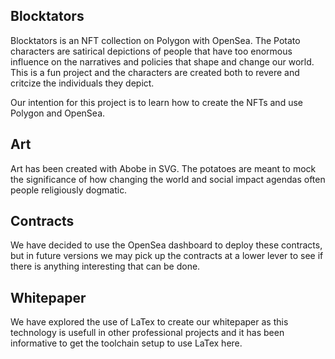 ## Blocktators
Blocktators is an NFT collection on Polygon with OpenSea. The Potato characters
are satirical depictions of people that have too enormous influence on the 
narratives and policies that shape and change our world. This is a fun
project and the characters are created both to revere and critcize the
individuals they depict.

Our intention for this project is to learn how to create the NFTs and 
use Polygon and OpenSea. 

## Art
Art has been created with Abobe in SVG. The potatoes are meant to mock the
significance of how changing the world and social impact agendas often people
religiously dogmatic.

## Contracts
We have decided to use the OpenSea dashboard to deploy these contracts, but in
future versions we may pick up the contracts at a lower lever to see if there
is anything interesting that can be done.

## Whitepaper
We have explored the use of LaTex to create our whitepaper as this technology
is usefull in other professional projects and it has been informative to get
the toolchain setup to use LaTex here.



